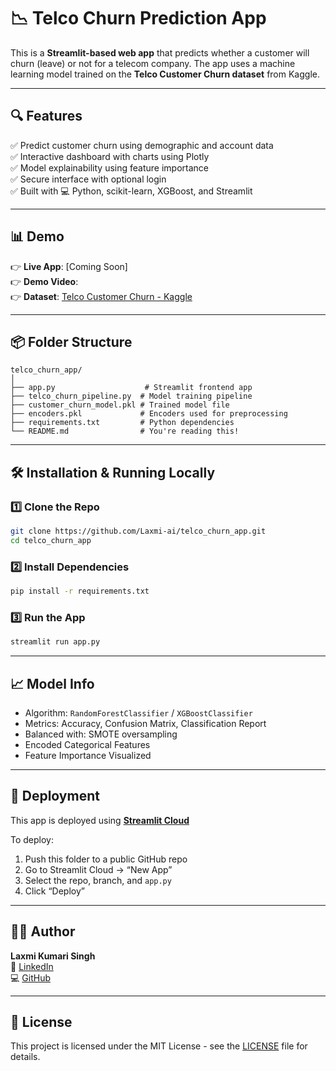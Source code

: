 # 📉 Telco Churn Prediction App

This is a **Streamlit-based web app** that predicts whether a customer will churn (leave) or not for a telecom company. The app uses a machine learning model trained on the **Telco Customer Churn dataset** from Kaggle.

---

## 🔍 Features

✅ Predict customer churn using demographic and account data  
✅ Interactive dashboard with charts using Plotly  
✅ Model explainability using feature importance  
✅ Secure interface with optional login  
✅ Built with 💻 Python, scikit-learn, XGBoost, and Streamlit

---

## 📊 Demo

👉 **Live App**: [Coming Soon]  
👉 **Demo Video**:  
👉 **Dataset**: [Telco Customer Churn - Kaggle](https://www.kaggle.com/datasets/blastchar/telco-customer-churn)

---

## 📦 Folder Structure

```
telco_churn_app/
│
├── app.py                    # Streamlit frontend app
├── telco_churn_pipeline.py  # Model training pipeline
├── customer_churn_model.pkl # Trained model file
├── encoders.pkl             # Encoders used for preprocessing
├── requirements.txt         # Python dependencies
└── README.md                # You're reading this!
```

---

## 🛠 Installation & Running Locally

### 1️⃣ Clone the Repo

```bash
git clone https://github.com/Laxmi-ai/telco_churn_app.git
cd telco_churn_app
```

### 2️⃣ Install Dependencies

```bash
pip install -r requirements.txt
```

### 3️⃣ Run the App

```bash
streamlit run app.py
```

---

## 📈 Model Info

- Algorithm: `RandomForestClassifier` / `XGBoostClassifier`
- Metrics: Accuracy, Confusion Matrix, Classification Report
- Balanced with: SMOTE oversampling
- Encoded Categorical Features
- Feature Importance Visualized

---

## 📌 Deployment

This app is deployed using **[Streamlit Cloud](https://streamlit.io/cloud)**

To deploy:

1. Push this folder to a public GitHub repo
2. Go to Streamlit Cloud → “New App”
3. Select the repo, branch, and `app.py`
4. Click “Deploy”

---

## 🙋‍♀️ Author

**Laxmi Kumari Singh**  
📧 [LinkedIn](https://www.linkedin.com/in/laxmisingh79)  
💻 [GitHub](https://github.com/Laxmi-ai)

---

## 📜 License

This project is licensed under the MIT License - see the [LICENSE](LICENSE) file for details.
